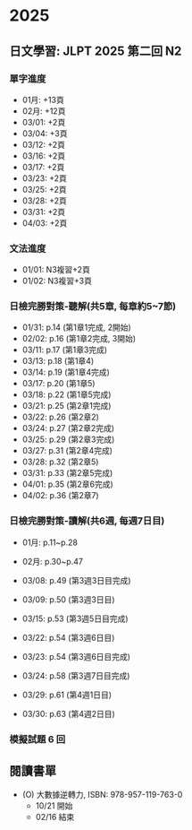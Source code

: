 # 2025

## 日文學習: JLPT 2025 第二回 N2

### 單字進度

- 01月: +13頁
- 02月: +12頁
- 03/01: +2頁
- 03/04: +3頁
- 03/12: +2頁
- 03/16: +2頁
- 03/17: +2頁
- 03/23: +2頁
- 03/25: +2頁
- 03/28: +2頁
- 03/31: +2頁
- 04/03: +2頁

### 文法進度

- 01/01: N3複習+2頁
- 01/02: N3複習+3頁

### 日檢完勝對策-聽解(共5章, 每章約5~7節)

- 01/31: p.14 (第1章1完成, 2開始)
- 02/02: p.16 (第1章2完成, 3開始)
- 03/11: p.17 (第1章3完成)
- 03/13: p.18 (第1章4)
- 03/14: p.19 (第1章4完成)
- 03/17: p.20 (第1章5)
- 03/18: p.22 (第1章5完成)
- 03/21: p.25 (第2章1完成)
- 03/22: p.26 (第2章2)
- 03/24: p.27 (第2章2完成)
- 03/25: p.29 (第2章3完成)
- 03/27: p.31 (第2章4完成)
- 03/28: p.32 (第2章5)
- 03/31: p.33 (第2章5完成)
- 04/01: p.35 (第2章6完成)
- 04/02: p.36 (第2章7)


### 日檢完勝對策-讀解(共6週, 每週7日目)

- 01月: p.11~p.28
- 02月: p.30~p.47

- 03/08: p.49 (第3週3日目完成)
- 03/09: p.50 (第3週3日目)
- 03/15: p.53 (第3週5日目完成)
- 03/22: p.54 (第3週6日目)
- 03/23: p.54 (第3週6日目完成)
- 03/24: p.58 (第3週7日目完成)
- 03/29: p.61 (第4週1日目)
- 03/30: p.63 (第4週2日目)



### 模擬試題 6 回



## 閱讀書單

- (O) 大數據逆轉力, ISBN: 978-957-119-763-0
  - 10/21 開始
  - 02/16 結束


